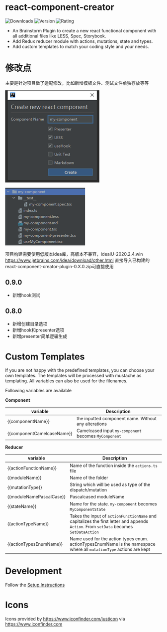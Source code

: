 # react-component-creator

![Downloads](https://img.shields.io/jetbrains/plugin/d/13965-react-component-creator?style=for-the-badge)
![Version](https://img.shields.io/jetbrains/plugin/v/13965-react-component-creator?style=for-the-badge)
![Rating](https://img.shields.io/jetbrains/plugin/r/rating/13965-react-component-creator?style=for-the-badge)


- An Brainstorm Plugin to create a new react functional component with all additional files like
LESS, Spec, Storybook.
- Add Redux reducer module with actions, mutations, state and types.
- Add custom templates to match your coding style and your needs.



# 修改点

主要是针对项目做了适配修改，比如新增模板文件、测试文件单独存放等等

![image-20220423225506561](https://raw.githubusercontent.com/KingZhang/kingzhang.github.io/blog/source/assets/img/image-20220423225506561.png)

![image-20220423233459847](https://raw.githubusercontent.com/KingZhang/kingzhang.github.io/blog/source/assets/img/image-20220423233459847.png)

项目构建需要使用低版本idea库，高版本不兼容，ideaIU-2020.2.4.win  https://www.jetbrains.com/idea/download/other.html
直接导入已构建的react-component-creator-plugin-0.X.0.zip可直接使用

## 0.9.0
* 新增hook测试

## 0.8.0
* 新增创建目录选项
* 新增hook和presenter选项
* 新增presenter简单逻辑生成

# Custom Templates
If you are not happy with the predefined templates, you can choose your
own templates. The templates will be processed with mustache as templating.
All variables can also be used for the filenames.

Following variables are available


**Component**

| variable | Description |
|---|---|
| {{componentName}} | the inputted component name. Without any alterations |
| {{componentCamelcaseName}} | Camelcased input `my-component` becomes `MyComponent` |

**Reducer**

| variable | Description |
|---|---|
| {{actionFunctionName}} | Name of the function inside the `actions.ts` file |
| {{moduleName}} | Name of the folder |
| {{mutationType}} | String which will be used as type of the dispatch/mutation |
| {{moduleNamePascalCase}} | Pascalcased moduleName |
| {{stateName}} | Name for the state. `my-component` becomes `MyComponentState` |
| {{actionTypeName}} | Takes the input of `actionFunctionName` and capitalizes the first letter and appends `Action`. From `setData` becomes `SetDataAction` |
| {{actionTypesEnumName}} | Name used for the action types enum. actionTypesEnumName is the namespace where all `mutationType` actions are kept |


# Development
Follow the [Setup Instructions](./doc/DEVELOPMENT.md)

# Icons
Icons provided by https://www.iconfinder.com/justicon via https://www.iconfinder.com
